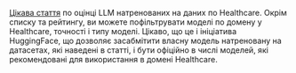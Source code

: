 [Цікава стаття](https://huggingface.co/blog/leaderboard-medicalllm) по оцінці LLM натренованих на даних по Healthcare. Окрім списку та рейтингу, ви можете пофільтрувати моделі по домену у Healthcare, точності і типу моделі. Цікаво, що це і ініціатива HuggingFace, що дозволяє засабмітити власну модель натреновану на датасетах, які наведені в статті, і бути офіційно в числі моделей, які рекомендовані для використання в домені Healthcare.
